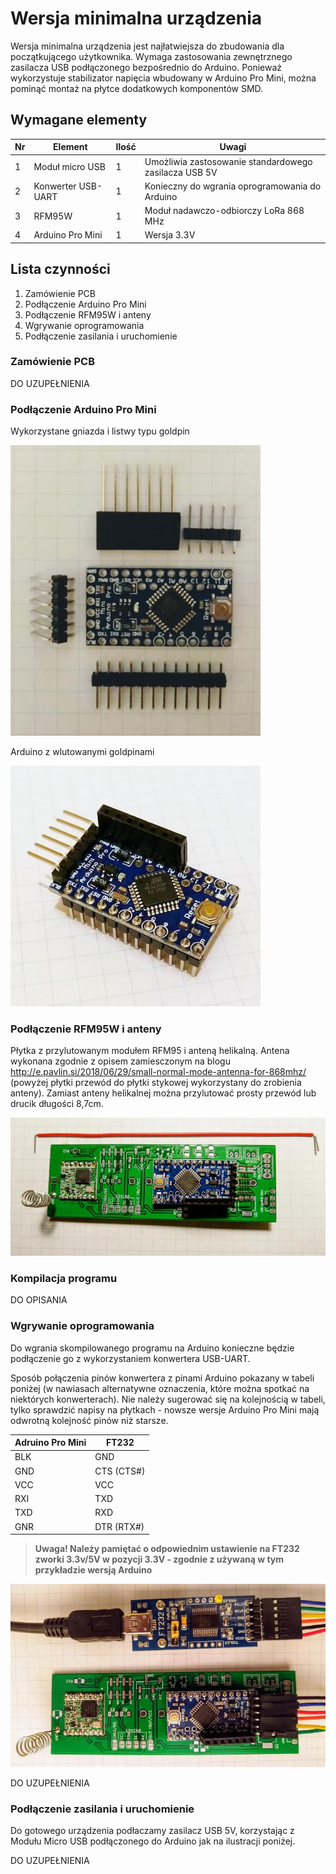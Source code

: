 # Wersja minimalna urządzenia

Wersja minimalna urządzenia jest najłatwiejsza do zbudowania dla początkującego użytkownika. 
Wymaga zastosowania zewnętrznego zasilacza USB podłączonego bezpośrednio do Arduino. Ponieważ wykorzystuje 
stabilizator napięcia wbudowany w Arduino Pro Mini, można pominąć montaż na płytce dodatkowych komponentów SMD.

## Wymagane elementy

| Nr| Element | Ilość | Uwagi |
|-------|---------|-------|-------|
|1|Moduł micro USB|1| Umożliwia zastosowanie standardowego zasilacza USB 5V|
|2|Konwerter USB-UART|1| Konieczny do wgrania oprogramowania do Arduino|
|3|RFM95W|1| Moduł nadawczo-odbiorczy LoRa 868 MHz|
|4|Arduino Pro Mini|1| Wersja 3.3V|



## Lista czynności

1. Zamówienie PCB
2. Podłączenie Arduino Pro Mini
3. Podłączenie RFM95W i anteny
4. Wgrywanie oprogramowania
5. Podłączenie zasilania i uruchomienie

### Zamówienie PCB

DO UZUPEŁNIENIA

### Podłączenie Arduino Pro Mini

Wykorzystane gniazda i listwy typu goldpin

![Gniazda](../Media/devboard_A_1.jpg)

Arduino z wlutowanymi goldpinami

![Arduino](../Media/devboard_A_2.jpg)

### Podłączenie RFM95W i anteny

Płytka z przylutowanym modułem RFM95 i anteną helikalną. Antena wykonana zgodnie z opisem zamiesczonym na blogu http://e.pavlin.si/2018/06/29/small-normal-mode-antenna-for-868mhz/ (powyżej płytki przewód do płytki stykowej wykorzystany do zrobienia anteny). Zamiast anteny helikalnej można przylutować prosty przewód lub drucik długości 8,7cm.

![RFM95 i antena](../Media/devboard_A_3.jpg)

### Kompilacja programu

DO OPISANIA

### Wgrywanie oprogramowania

Do wgrania skompilowanego programu na Arduino konieczne będzie podłączenie go z wykorzystaniem konwertera USB-UART.

Sposób połączenia pinów konwertera z pinami Arduino pokazany w tabeli poniżej (w nawiasach alternatywne oznaczenia, które można spotkać na niektórych konwerterach). Nie należy sugerować się na kolejnością w tabeli, tylko sprawdzić napisy na płytkach - nowsze wersje Arduino Pro Mini mają odwrotną kolejność pinów niż starsze.

|Adruino Pro Mini|FT232|
|---|---|
|BLK|GND|
|GND|CTS (CTS#)|
|VCC|VCC|
|RXI|TXD|
|TXD|RXD|
|GNR|DTR (RTX#)|

>**Uwaga! Należy pamiętać o odpowiednim ustawienie na FT232 zworki 3.3v/5V  w pozycji 3.3V - zgodnie z używaną w tym przykładzie wersją Arduino**

![Podłączenie konwertera](../Media/devboard_A_4.jpg)

DO UZUPEŁNIENIA


### Podłączenie zasilania i uruchomienie

Do gotowego urządzenia podłaczamy zasilacz USB 5V, korzystając z Modułu Micro USB podłączonego do Arduino jak na ilustracji poniżej.

DO UZUPEŁNIENIA
